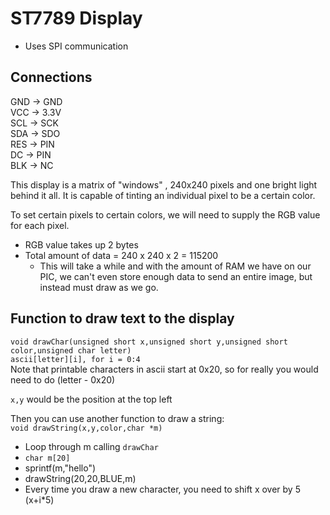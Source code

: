 # ST7789 Display
- Uses SPI communication
## Connections 
GND -> GND  
VCC -> 3.3V  
SCL -> SCK  
SDA -> SDO   
RES -> PIN  
DC -> PIN  
BLK -> NC

This display is a matrix of "windows" , 240x240 pixels and one bright light behind it all. It is capable of tinting an individual pixel to be a certain color.  

To set certain pixels to certain colors, we will need to supply the RGB value for each pixel.
* RGB value takes up 2 bytes
* Total amount of data = 240 x 240 x 2 = 115200
  * This will take a while and with the amount of RAM we have on our PIC, we can't even store enough data to send an entire image, but instead must draw as we go.  
  
## Function to draw text to the display
`void drawChar(unsigned short x,unsigned short y,unsigned short color,unsigned char letter)`  
`ascii[letter][i], for i = 0:4`  
Note that printable characters in ascii start at 0x20, so for really you would need to do (letter - 0x20)  

`x,y` would be the position at the top left  

Then you can use another function to draw a string:  
`void drawString(x,y,color,char *m)`  
* Loop through m calling `drawChar`
* `char m[20]`
* sprintf(m,"hello")
* drawString(20,20,BLUE,m)
* Every time you draw a new character, you need to shift x over by 5 (x+i*5) 